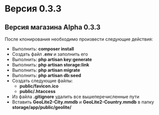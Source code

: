 <h1>Версия 0.3.3</h1>
<h2>Версия магазина Alpha 0.3.3</h2>

<p>После клонирования необходимо произвести следующие действия:</p>
<ul>
    <li>
        Выполнить: <strong>composer install</strong>
    </li>
    <li>
        Создать файл <strong>.env</strong> и заполнить его
    </li>
    <li>
        Выполнить: <strong>php artisan key:generate</strong>
    </li>
    <li>
        Выполнить: <strong>php artisan storage:link</strong>
    </li>
    <li>
        Выполнить: <strong>php artisan migrate</strong>
    </li>  
    <li>
        Выполнить: <strong>php artisan db:seed</strong>
    </li>     
    <li>
        Создать следующие файлы:
        <ul>
            <li>
                <strong>public/favicon.ico</strong>
            </li>
            <li>
                <strong>public/.htaccess</strong>
            </li>                       
        </ul>        
    </li>
    <li>
        Из файла <strong>.gitignore</strong> удалить все вышеперечисленные пути
    </li>
    <li>Вставить <strong>GeoLite2-City.mmdb</strong> и <strong>GeoLite2-Country.mmdb</strong> в папку <strong>storage/app/public/geolite/</strong>
    </li>
</ul>
